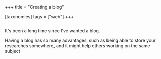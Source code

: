 +++
title = "Creating a blog"

[taxonomies]
tags = ["web"]
+++

```toml
```

It's been a long time since I've wanted a blog.

Having a blog has so many advantages, such as being able to store your researches somewhere, and it might help others working on the same subject

